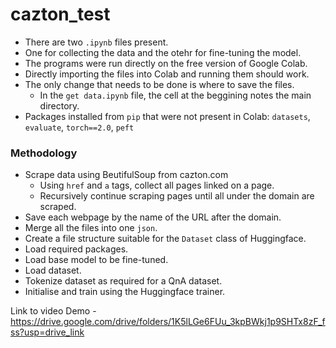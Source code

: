 # cazton_test


- There are two `.ipynb` files present.
- One for collecting the data and the otehr for fine-tuning the model.
- The programs were run directly on the free version of Google Colab.
- Directly importing the files into Colab and running them should work.
- The only change that needs to be done is where to save the files.
  - In the `get data.ipynb` file, the cell at the beggining notes the main directory.
- Packages installed from `pip` that were not present in Colab: `datasets`, `evaluate`, `torch==2.0`, `peft`


### Methodology
- Scrape data using BeutifulSoup from cazton.com
  - Using `href` and `a` tags, collect all pages linked on a page.
  - Recursively continue scraping pages until all under the domain are scraped.
- Save each webpage by the name of the URL after the domain.
- Merge all the files into one `json`.
- Create a file structure suitable for the `Dataset` class of Huggingface.
- Load required packages.
- Load base model to be fine-tuned.
- Load dataset.
- Tokenize dataset as required for a QnA dataset.
- Initialise and train using the Huggingface trainer.


Link to video Demo - https://drive.google.com/drive/folders/1K5lLGe6FUu_3kpBWkj1p9SHTx8zF_fss?usp=drive_link

